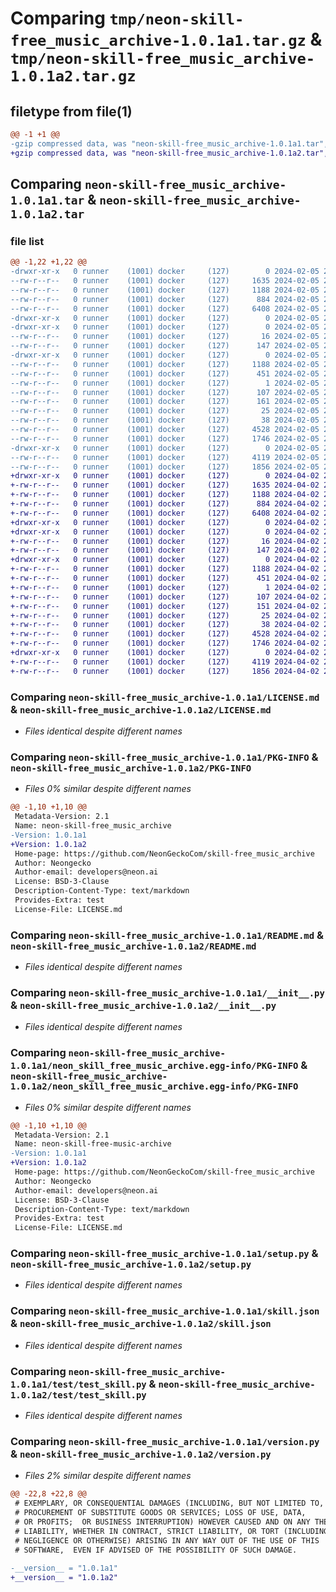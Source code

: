 # Comparing `tmp/neon-skill-free_music_archive-1.0.1a1.tar.gz` & `tmp/neon-skill-free_music_archive-1.0.1a2.tar.gz`

## filetype from file(1)

```diff
@@ -1 +1 @@
-gzip compressed data, was "neon-skill-free_music_archive-1.0.1a1.tar", last modified: Mon Feb  5 22:41:24 2024, max compression
+gzip compressed data, was "neon-skill-free_music_archive-1.0.1a2.tar", last modified: Tue Apr  2 23:31:41 2024, max compression
```

## Comparing `neon-skill-free_music_archive-1.0.1a1.tar` & `neon-skill-free_music_archive-1.0.1a2.tar`

### file list

```diff
@@ -1,22 +1,22 @@
-drwxr-xr-x   0 runner    (1001) docker     (127)        0 2024-02-05 22:41:24.012667 neon-skill-free_music_archive-1.0.1a1/
--rw-r--r--   0 runner    (1001) docker     (127)     1635 2024-02-05 22:41:21.000000 neon-skill-free_music_archive-1.0.1a1/LICENSE.md
--rw-r--r--   0 runner    (1001) docker     (127)     1188 2024-02-05 22:41:24.012667 neon-skill-free_music_archive-1.0.1a1/PKG-INFO
--rw-r--r--   0 runner    (1001) docker     (127)      884 2024-02-05 22:41:21.000000 neon-skill-free_music_archive-1.0.1a1/README.md
--rw-r--r--   0 runner    (1001) docker     (127)     6408 2024-02-05 22:41:21.000000 neon-skill-free_music_archive-1.0.1a1/__init__.py
-drwxr-xr-x   0 runner    (1001) docker     (127)        0 2024-02-05 22:41:24.008667 neon-skill-free_music_archive-1.0.1a1/locale/
-drwxr-xr-x   0 runner    (1001) docker     (127)        0 2024-02-05 22:41:24.012667 neon-skill-free_music_archive-1.0.1a1/locale/en-us/
--rw-r--r--   0 runner    (1001) docker     (127)       16 2024-02-05 22:41:21.000000 neon-skill-free_music_archive-1.0.1a1/locale/en-us/articles.voc
--rw-r--r--   0 runner    (1001) docker     (127)      147 2024-02-05 22:41:21.000000 neon-skill-free_music_archive-1.0.1a1/locale/en-us/genre.voc
-drwxr-xr-x   0 runner    (1001) docker     (127)        0 2024-02-05 22:41:24.012667 neon-skill-free_music_archive-1.0.1a1/neon_skill_free_music_archive.egg-info/
--rw-r--r--   0 runner    (1001) docker     (127)     1188 2024-02-05 22:41:23.000000 neon-skill-free_music_archive-1.0.1a1/neon_skill_free_music_archive.egg-info/PKG-INFO
--rw-r--r--   0 runner    (1001) docker     (127)      451 2024-02-05 22:41:24.000000 neon-skill-free_music_archive-1.0.1a1/neon_skill_free_music_archive.egg-info/SOURCES.txt
--rw-r--r--   0 runner    (1001) docker     (127)        1 2024-02-05 22:41:23.000000 neon-skill-free_music_archive-1.0.1a1/neon_skill_free_music_archive.egg-info/dependency_links.txt
--rw-r--r--   0 runner    (1001) docker     (127)      107 2024-02-05 22:41:23.000000 neon-skill-free_music_archive-1.0.1a1/neon_skill_free_music_archive.egg-info/entry_points.txt
--rw-r--r--   0 runner    (1001) docker     (127)      161 2024-02-05 22:41:23.000000 neon-skill-free_music_archive-1.0.1a1/neon_skill_free_music_archive.egg-info/requires.txt
--rw-r--r--   0 runner    (1001) docker     (127)       25 2024-02-05 22:41:23.000000 neon-skill-free_music_archive-1.0.1a1/neon_skill_free_music_archive.egg-info/top_level.txt
--rw-r--r--   0 runner    (1001) docker     (127)       38 2024-02-05 22:41:24.012667 neon-skill-free_music_archive-1.0.1a1/setup.cfg
--rw-r--r--   0 runner    (1001) docker     (127)     4528 2024-02-05 22:41:21.000000 neon-skill-free_music_archive-1.0.1a1/setup.py
--rw-r--r--   0 runner    (1001) docker     (127)     1746 2024-02-05 22:41:21.000000 neon-skill-free_music_archive-1.0.1a1/skill.json
-drwxr-xr-x   0 runner    (1001) docker     (127)        0 2024-02-05 22:41:24.012667 neon-skill-free_music_archive-1.0.1a1/test/
--rw-r--r--   0 runner    (1001) docker     (127)     4119 2024-02-05 22:41:21.000000 neon-skill-free_music_archive-1.0.1a1/test/test_skill.py
--rw-r--r--   0 runner    (1001) docker     (127)     1856 2024-02-05 22:41:21.000000 neon-skill-free_music_archive-1.0.1a1/version.py
+drwxr-xr-x   0 runner    (1001) docker     (127)        0 2024-04-02 23:31:41.546043 neon-skill-free_music_archive-1.0.1a2/
+-rw-r--r--   0 runner    (1001) docker     (127)     1635 2024-04-02 23:31:38.000000 neon-skill-free_music_archive-1.0.1a2/LICENSE.md
+-rw-r--r--   0 runner    (1001) docker     (127)     1188 2024-04-02 23:31:41.546043 neon-skill-free_music_archive-1.0.1a2/PKG-INFO
+-rw-r--r--   0 runner    (1001) docker     (127)      884 2024-04-02 23:31:38.000000 neon-skill-free_music_archive-1.0.1a2/README.md
+-rw-r--r--   0 runner    (1001) docker     (127)     6408 2024-04-02 23:31:38.000000 neon-skill-free_music_archive-1.0.1a2/__init__.py
+drwxr-xr-x   0 runner    (1001) docker     (127)        0 2024-04-02 23:31:41.546043 neon-skill-free_music_archive-1.0.1a2/locale/
+drwxr-xr-x   0 runner    (1001) docker     (127)        0 2024-04-02 23:31:41.546043 neon-skill-free_music_archive-1.0.1a2/locale/en-us/
+-rw-r--r--   0 runner    (1001) docker     (127)       16 2024-04-02 23:31:38.000000 neon-skill-free_music_archive-1.0.1a2/locale/en-us/articles.voc
+-rw-r--r--   0 runner    (1001) docker     (127)      147 2024-04-02 23:31:38.000000 neon-skill-free_music_archive-1.0.1a2/locale/en-us/genre.voc
+drwxr-xr-x   0 runner    (1001) docker     (127)        0 2024-04-02 23:31:41.546043 neon-skill-free_music_archive-1.0.1a2/neon_skill_free_music_archive.egg-info/
+-rw-r--r--   0 runner    (1001) docker     (127)     1188 2024-04-02 23:31:41.000000 neon-skill-free_music_archive-1.0.1a2/neon_skill_free_music_archive.egg-info/PKG-INFO
+-rw-r--r--   0 runner    (1001) docker     (127)      451 2024-04-02 23:31:41.000000 neon-skill-free_music_archive-1.0.1a2/neon_skill_free_music_archive.egg-info/SOURCES.txt
+-rw-r--r--   0 runner    (1001) docker     (127)        1 2024-04-02 23:31:41.000000 neon-skill-free_music_archive-1.0.1a2/neon_skill_free_music_archive.egg-info/dependency_links.txt
+-rw-r--r--   0 runner    (1001) docker     (127)      107 2024-04-02 23:31:41.000000 neon-skill-free_music_archive-1.0.1a2/neon_skill_free_music_archive.egg-info/entry_points.txt
+-rw-r--r--   0 runner    (1001) docker     (127)      151 2024-04-02 23:31:41.000000 neon-skill-free_music_archive-1.0.1a2/neon_skill_free_music_archive.egg-info/requires.txt
+-rw-r--r--   0 runner    (1001) docker     (127)       25 2024-04-02 23:31:41.000000 neon-skill-free_music_archive-1.0.1a2/neon_skill_free_music_archive.egg-info/top_level.txt
+-rw-r--r--   0 runner    (1001) docker     (127)       38 2024-04-02 23:31:41.546043 neon-skill-free_music_archive-1.0.1a2/setup.cfg
+-rw-r--r--   0 runner    (1001) docker     (127)     4528 2024-04-02 23:31:38.000000 neon-skill-free_music_archive-1.0.1a2/setup.py
+-rw-r--r--   0 runner    (1001) docker     (127)     1746 2024-04-02 23:31:38.000000 neon-skill-free_music_archive-1.0.1a2/skill.json
+drwxr-xr-x   0 runner    (1001) docker     (127)        0 2024-04-02 23:31:41.546043 neon-skill-free_music_archive-1.0.1a2/test/
+-rw-r--r--   0 runner    (1001) docker     (127)     4119 2024-04-02 23:31:38.000000 neon-skill-free_music_archive-1.0.1a2/test/test_skill.py
+-rw-r--r--   0 runner    (1001) docker     (127)     1856 2024-04-02 23:31:38.000000 neon-skill-free_music_archive-1.0.1a2/version.py
```

### Comparing `neon-skill-free_music_archive-1.0.1a1/LICENSE.md` & `neon-skill-free_music_archive-1.0.1a2/LICENSE.md`

 * *Files identical despite different names*

### Comparing `neon-skill-free_music_archive-1.0.1a1/PKG-INFO` & `neon-skill-free_music_archive-1.0.1a2/PKG-INFO`

 * *Files 0% similar despite different names*

```diff
@@ -1,10 +1,10 @@
 Metadata-Version: 2.1
 Name: neon-skill-free_music_archive
-Version: 1.0.1a1
+Version: 1.0.1a2
 Home-page: https://github.com/NeonGeckoCom/skill-free_music_archive
 Author: Neongecko
 Author-email: developers@neon.ai
 License: BSD-3-Clause
 Description-Content-Type: text/markdown
 Provides-Extra: test
 License-File: LICENSE.md
```

### Comparing `neon-skill-free_music_archive-1.0.1a1/README.md` & `neon-skill-free_music_archive-1.0.1a2/README.md`

 * *Files identical despite different names*

### Comparing `neon-skill-free_music_archive-1.0.1a1/__init__.py` & `neon-skill-free_music_archive-1.0.1a2/__init__.py`

 * *Files identical despite different names*

### Comparing `neon-skill-free_music_archive-1.0.1a1/neon_skill_free_music_archive.egg-info/PKG-INFO` & `neon-skill-free_music_archive-1.0.1a2/neon_skill_free_music_archive.egg-info/PKG-INFO`

 * *Files 0% similar despite different names*

```diff
@@ -1,10 +1,10 @@
 Metadata-Version: 2.1
 Name: neon-skill-free-music-archive
-Version: 1.0.1a1
+Version: 1.0.1a2
 Home-page: https://github.com/NeonGeckoCom/skill-free_music_archive
 Author: Neongecko
 Author-email: developers@neon.ai
 License: BSD-3-Clause
 Description-Content-Type: text/markdown
 Provides-Extra: test
 License-File: LICENSE.md
```

### Comparing `neon-skill-free_music_archive-1.0.1a1/setup.py` & `neon-skill-free_music_archive-1.0.1a2/setup.py`

 * *Files identical despite different names*

### Comparing `neon-skill-free_music_archive-1.0.1a1/skill.json` & `neon-skill-free_music_archive-1.0.1a2/skill.json`

 * *Files identical despite different names*

### Comparing `neon-skill-free_music_archive-1.0.1a1/test/test_skill.py` & `neon-skill-free_music_archive-1.0.1a2/test/test_skill.py`

 * *Files identical despite different names*

### Comparing `neon-skill-free_music_archive-1.0.1a1/version.py` & `neon-skill-free_music_archive-1.0.1a2/version.py`

 * *Files 2% similar despite different names*

```diff
@@ -22,8 +22,8 @@
 # EXEMPLARY, OR CONSEQUENTIAL DAMAGES (INCLUDING, BUT NOT LIMITED TO,
 # PROCUREMENT OF SUBSTITUTE GOODS OR SERVICES; LOSS OF USE, DATA,
 # OR PROFITS;  OR BUSINESS INTERRUPTION) HOWEVER CAUSED AND ON ANY THEORY OF
 # LIABILITY, WHETHER IN CONTRACT, STRICT LIABILITY, OR TORT (INCLUDING
 # NEGLIGENCE OR OTHERWISE) ARISING IN ANY WAY OUT OF THE USE OF THIS
 # SOFTWARE,  EVEN IF ADVISED OF THE POSSIBILITY OF SUCH DAMAGE.
 
-__version__ = "1.0.1a1"
+__version__ = "1.0.1a2"
```

